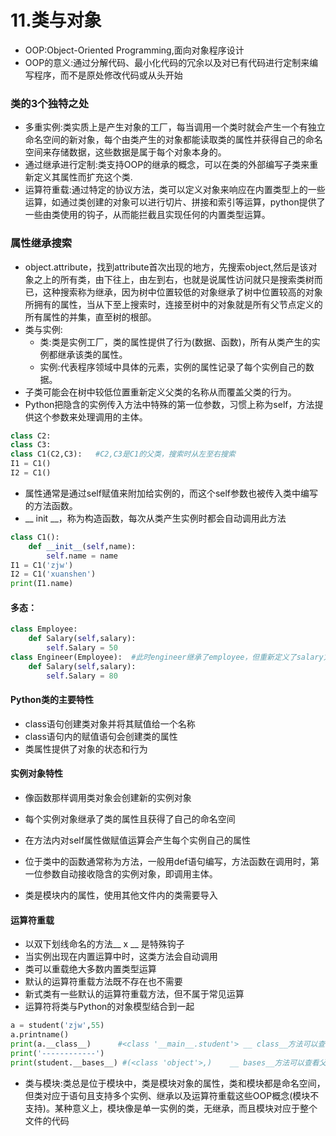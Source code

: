 # 11.类与对象

- OOP:Object-Oriented Programming,面向对象程序设计
- OOP的意义:通过分解代码、最小化代码的冗余以及对已有代码进行定制来编写程序，而不是原处修改代码或从头开始

### 类的3个独特之处

- 多重实例:类实质上是产生对象的工厂，每当调用一个类时就会产生一个有独立命名空间的新对象，每个由类产生的对象都能读取类的属性并获得自己的命名空间来存储数据，这些数据是属于每个对象本身的。
- 通过继承进行定制:类支持OOP的继承的概念，可以在类的外部编写子类来重新定义其属性而扩充这个类.
- 运算符重载:通过特定的协议方法，类可以定义对象来响应在内置类型上的一些运算，如通过类创建的对象可以进行切片、拼接和索引等运算，python提供了一些由类使用的钩子，从而能拦截且实现任何的内置类型运算。

### 属性继承搜索

- object.attribute，找到attribute首次出现的地方，先搜索object,然后是该对象之上的所有类，由下往上，由左到右，也就是说属性访问就只是搜索类树而已，这种搜索称为继承，因为树中位置较低的对象继承了树中位置较高的对象所拥有的属性，当从下至上搜索时，连接至树中的对象就是所有父节点定义的所有属性的并集，直至树的根部。
- 类与实例:
  - 类:类是实例工厂，类的属性提供了行为(数据、函数)，所有从类产生的实例都继承该类的属性。
  - 实例:代表程序领域中具体的元素，实例的属性记录了每个实例自己的数据。
- 子类可能会在树中较低位置重新定义父类的名称从而覆盖父类的行为。
- Python把隐含的实例传入方法中特殊的第一位参数，习惯上称为self，方法提供这个参数来处理调用的主体。

```python
class C2:
class C3:
class C1(C2,C3):   #C2,C3是C1的父类，搜索时从左至右搜索
I1 = C1()
I2 = C1()
```

- 属性通常是通过self赋值来附加给实例的，而这个self参数也被传入类中编写的方法函数。
- __ init __，称为构造函数，每次从类产生实例时都会自动调用此方法

```python
class C1():
    def __init__(self,name):
        self.name = name
I1 = C1('zjw')
I2 = C1('xuanshen')
print(I1.name)
```

#### 多态：

```python
class Employee:
    def Salary(self,salary):
        self.Salary = 50
class Engineer(Employee):  #此时engineer继承了employee，但重新定义了salary方法，那么会覆盖父类的方法，这就叫多态，多态指运算的意义取决于运算的对象，即代码不关心它处理的对象是什么，只关心这个对象应该做什么。
    def Salary(self,salary):
        self.Salary = 80
```

#### Python类的主要特性

- class语句创建类对象并将其赋值给一个名称
- class语句内的赋值语句会创建类的属性
- 类属性提供了对象的状态和行为

#### 实例对象特性

- 像函数那样调用类对象会创建新的实例对象
- 每个实例对象继承了类的属性且获得了自己的命名空间
- 在方法内对self属性做赋值运算会产生每个实例自己的属性



- 位于类中的函数通常称为方法，一般用def语句编写，方法函数在调用时，第一位参数自动接收隐含的实例对象，即调用主体。
- 类是模块内的属性，使用其他文件内的类需要导入

#### 运算符重载

- 以双下划线命名的方法__ x __ 是特殊钩子
- 当实例出现在内置运算中时，这类方法会自动调用
- 类可以重载绝大多数内置类型运算
- 默认的运算符重载方法既不存在也不需要
- 新式类有一些默认的运算符重载方法，但不属于常见运算
- 运算符将类与Python的对象模型结合到一起

```python
a = student('zjw',55)
a.printname()
print(a.__class__)      #<class '__main__.student'> __ class__方法可以查看实例属于哪一个类
print('------------')
print(student.__bases__) #(<class 'object'>,)    __ bases__方法可以查看父类
```

- 类与模块:类总是位于模块中，类是模块对象的属性，类和模块都是命名空间，但类对应于语句且支持多个实例、继承以及运算符重载这些OOP概念(模块不支持)。某种意义上，模块像是单一实例的类，无继承，而且模块对应于整个文件的代码